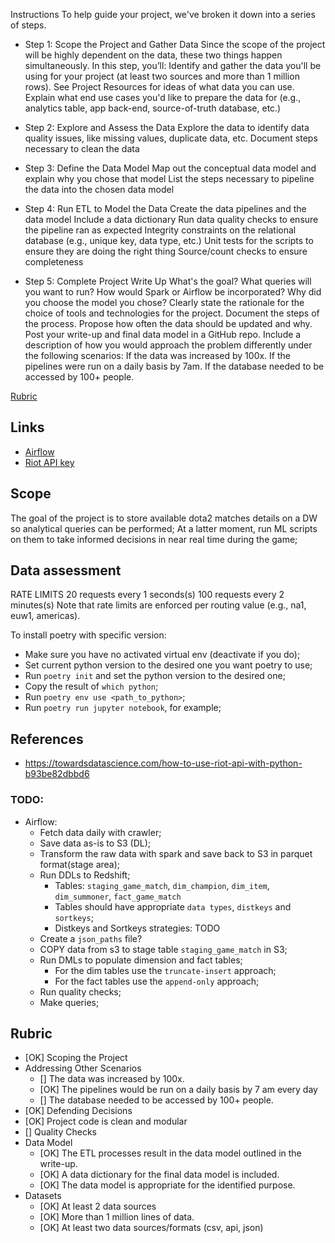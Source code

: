 Instructions
To help guide your project, we've broken it down into a series of steps.

- Step 1: Scope the Project and Gather Data
Since the scope of the project will be highly dependent on the data, these two things happen simultaneously. In this step, you’ll:
Identify and gather the data you'll be using for your project (at least two sources and more than 1 million rows).
See Project Resources for ideas of what data you can use.
Explain what end use cases you'd like to prepare the data for (e.g., analytics table, app back-end, source-of-truth database, etc.)

- Step 2: Explore and Assess the Data
Explore the data to identify data quality issues, like missing values, duplicate data, etc.
Document steps necessary to clean the data

- Step 3: Define the Data Model
Map out the conceptual data model and explain why you chose that model
List the steps necessary to pipeline the data into the chosen data model

- Step 4: Run ETL to Model the Data
Create the data pipelines and the data model
Include a data dictionary
Run data quality checks to ensure the pipeline ran as expected
Integrity constraints on the relational database (e.g., unique key, data type, etc.)
Unit tests for the scripts to ensure they are doing the right thing
Source/count checks to ensure completeness

- Step 5: Complete Project Write Up
What's the goal? What queries will you want to run? How would Spark or Airflow be incorporated? Why did you choose the model you chose?
Clearly state the rationale for the choice of tools and technologies for the project.
Document the steps of the process.
Propose how often the data should be updated and why.
Post your write-up and final data model in a GitHub repo.
Include a description of how you would approach the problem differently under the following scenarios:
If the data was increased by 100x.
If the pipelines were run on a daily basis by 7am.
If the database needed to be accessed by 100+ people.

[Rubric](https://review.udacity.com/#!/rubrics/2497/view)

## Links
- [Airflow](http://localhost:8080)
- [Riot API key](https://developer.riotgames.com/)

## Scope
The goal of the project is to store available dota2 matches details on a DW so analytical queries can be performed;
At a latter moment, run ML scripts on them to take informed decisions in near real time during the game;

## Data assessment
RATE LIMITS
20 requests every 1 seconds(s)
100 requests every 2 minutes(s)
Note that rate limits are enforced per routing value (e.g., na1, euw1, americas).


To install poetry with specific version:
- Make sure you have no activated virtual env (deactivate if you do);
- Set current python version to the desired one you want poetry to use;
- Run `poetry init` and set the python version to the desired one;
- Copy the result of `which python`;
- Run `poetry env use <path_to_python>`;
- Run `poetry run jupyter notebook`, for example;

## References
- https://towardsdatascience.com/how-to-use-riot-api-with-python-b93be82dbbd6

### TODO:
- Airflow:
    - Fetch data daily with crawler;
    - Save data as-is to S3 (DL);
    - Transform the raw data with spark and save back to S3 in parquet format(stage area);
    - Run DDLs to Redshift;
        - Tables: `staging_game_match`, `dim_champion`, `dim_item`, `dim_summoner`, `fact_game_match`
        - Tables should have appropriate `data types`, `distkeys` and `sortkeys`;
        - Distkeys and Sortkeys strategies: TODO
    - Create a `json_paths` file?
    - COPY data from s3 to stage table `staging_game_match` in S3;
    - Run DMLs to populate dimension and fact tables;
        - For the dim tables use the `truncate-insert` approach;
        - For the fact tables use the `append-only` approach;
    - Run quality checks;
    - Make queries;


## Rubric
- [OK] Scoping the Project
- Addressing Other Scenarios
    - [] The data was increased by 100x.
    - [OK] The pipelines would be run on a daily basis by 7 am every day
    - [] The database needed to be accessed by 100+ people.
- [OK] Defending Decisions
- [OK] Project code is clean and modular
- [] Quality Checks
- Data Model
    - [OK] The ETL processes result in the data model outlined in the write-up.
    - [OK] A data dictionary for the final data model is included.
    - [OK] The data model is appropriate for the identified purpose.
- Datasets
    - [OK] At least 2 data sources
    - [OK] More than 1 million lines of data.
    - [OK] At least two data sources/formats (csv, api, json)